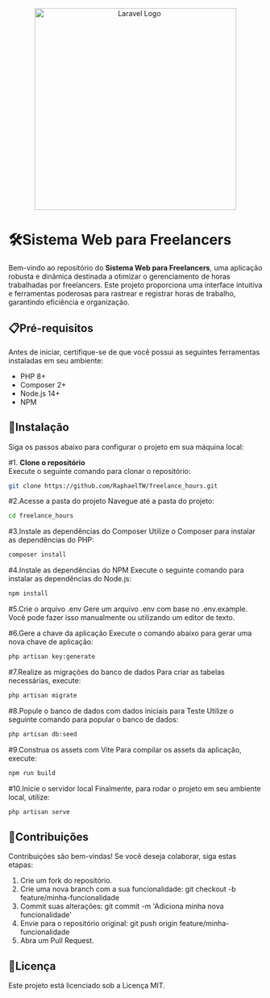 <p align="center"><a href="https://laravel.com" target="_blank"><img src="https://raw.githubusercontent.com/laravel/art/master/logo-lockup/5%20SVG/2%20CMYK/1%20Full%20Color/laravel-logolockup-cmyk-red.svg" width="400" alt="Laravel Logo"></a></p>

# 🛠️Sistema Web para Freelancers

Bem-vindo ao repositório do **Sistema Web para Freelancers**, uma aplicação robusta e dinâmica destinada a otimizar o gerenciamento de horas trabalhadas por freelancers. Este projeto proporciona uma interface intuitiva e ferramentas poderosas para rastrear e registrar horas de trabalho, garantindo eficiência e organização.

## 📋Pré-requisitos

Antes de iniciar, certifique-se de que você possui as seguintes ferramentas instaladas em seu ambiente:

- PHP 8+
- Composer 2+
- Node.js 14+
- NPM

## 🚀Instalação

Siga os passos abaixo para configurar o projeto em sua máquina local:

#1. **Clone o repositório**  
   Execute o seguinte comando para clonar o repositório:
   ```bash
   git clone https://github.com/RaphaelTW/freelance_hours.git
   ```
#2.Acesse a pasta do projeto
Navegue até a pasta do projeto:
```bash
cd freelance_hours
```
#3.Instale as dependências do Composer
Utilize o Composer para instalar as dependências do PHP:
```bash
composer install
```
#4.Instale as dependências do NPM
Execute o seguinte comando para instalar as dependências do Node.js:
```bash
npm install
```
#5.Crie o arquivo .env
Gere um arquivo .env com base no .env.example. Você pode fazer isso manualmente ou utilizando um editor de texto.

#6.Gere a chave da aplicação
Execute o comando abaixo para gerar uma nova chave de aplicação:
```bash
php artisan key:generate
```
#7.Realize as migrações do banco de dados
Para criar as tabelas necessárias, execute:
```bash
php artisan migrate
```
#8.Popule o banco de dados com dados iniciais para Teste
Utilize o seguinte comando para popular o banco de dados:
```bash
php artisan db:seed
```
#9.Construa os assets com Vite
Para compilar os assets da aplicação, execute:
```bash
npm run build
```

#10.Inicie o servidor local
Finalmente, para rodar o projeto em seu ambiente local, utilize:
```bash
php artisan serve
```

## 🤝Contribuições
Contribuições são bem-vindas! Se você deseja colaborar, siga estas etapas:

1. Crie um fork do repositório.
2. Crie uma nova branch com a sua funcionalidade: git checkout -b feature/minha-funcionalidade
3. Commit suas alterações: git commit -m 'Adiciona minha nova funcionalidade'
4. Envie para o repositório original: git push origin feature/minha-funcionalidade
5. Abra um Pull Request.

## 📝Licença
Este projeto está licenciado sob a Licença MIT.

